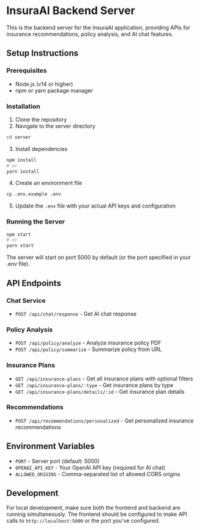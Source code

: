 
# InsuraAI Backend Server

This is the backend server for the InsuraAI application, providing APIs for insurance recommendations, policy analysis, and AI chat features.

## Setup Instructions

### Prerequisites
- Node.js (v14 or higher)
- npm or yarn package manager

### Installation

1. Clone the repository
2. Navigate to the server directory
```bash
cd server
```

3. Install dependencies
```bash
npm install
# or
yarn install
```

4. Create an environment file
```bash
cp .env.example .env
```

5. Update the `.env` file with your actual API keys and configuration

### Running the Server

```bash
npm start
# or
yarn start
```

The server will start on port 5000 by default (or the port specified in your .env file).

## API Endpoints

### Chat Service
- `POST /api/chat/response` - Get AI chat response

### Policy Analysis
- `POST /api/policy/analyze` - Analyze insurance policy PDF
- `POST /api/policy/summarize` - Summarize policy from URL

### Insurance Plans
- `GET /api/insurance-plans` - Get all insurance plans with optional filters
- `GET /api/insurance-plans/:type` - Get insurance plans by type
- `GET /api/insurance-plans/details/:id` - Get insurance plan details

### Recommendations
- `POST /api/recommendations/personalized` - Get personalized insurance recommendations

## Environment Variables

- `PORT` - Server port (default: 5000)
- `OPENAI_API_KEY` - Your OpenAI API key (required for AI chat)
- `ALLOWED_ORIGINS` - Comma-separated list of allowed CORS origins

## Development

For local development, make sure both the frontend and backend are running simultaneously. The frontend should be configured to make API calls to `http://localhost:5000` or the port you've configured.
